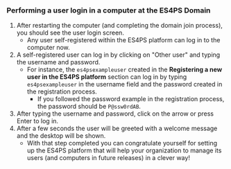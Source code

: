 ### Performing a user login in a computer at the ES4PS Domain

1. After restarting the computer (and completing the domain join process), you should see the user login screen.
    - Any user self-registered within the ES4PS platform can log in to the computer now.
2. A self-registered user can log in by clicking on "Other user" and typing the username and password.
    - For instance, the `es4psexampleuser` created in the **Registering a new user in the ES4PS platform** section can log in by typing `es4psexampleuser` in the username field and the password created in the registration process.
        - If you followed the password example in the registration process, the password should be `P@ssw0rdAB`.
3. After typing the username and password, click on the arrow or press Enter to log in.
4. After a few seconds the user will be greeted with a welcome message and the desktop will be shown.
    - With that step completed you can congratulate yourself for setting up the ES4PS platform that will help your organization to manage its users (and computers in future releases) in a clever way!


